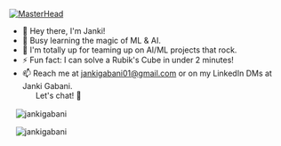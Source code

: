 [![MasterHead](https://cdnb.artstation.com/p/assets/images/images/048/282/733/original/exceptrea-gamerroom-1-revisioned-0.gif?1649761105)](https://vedantrajpurohit.io)

- 👋 Hey there, I'm Janki!
- 🌱 Busy learning the magic of ML & AI.
- 👀 I'm totally up for teaming up on AI/ML projects that rock.
- ⚡ Fun fact: I can solve a Rubik's Cube in under 2 minutes!
- 📫 Reach me at jankigabani01@gmail.com or on my LinkedIn DMs at Janki Gabani. <br/>&nbsp;&nbsp;&nbsp;&nbsp;&nbsp; Let's chat! 🚀

<!-- START_SECTION: daily-comment -->


<!-- 2023-10-18 -->
<!-- 2023-10-19 -->
<!-- 2023-10-20 -->
<!-- 2023-10-21 -->
<!-- 2023-10-22 -->
<!-- 2023-10-23 -->
<!-- 2023-10-24 -->
<!-- 2023-10-25 -->
<!-- 2023-10-26 -->
<!-- 2023-10-27 -->
<!-- 2023-10-28 -->
<!-- 2023-10-29 --><!-- END_SECTION: daily-comment -->

  
<p>&nbsp;&nbsp;&nbsp;<img align="center" src="https://github-readme-stats.vercel.app/api?username=jankigabani&show_icons=true&locale=en" alt="jankigabani" /></p>

<p>&nbsp;&nbsp;&nbsp;<img align="center" src="https://github-readme-streak-stats.herokuapp.com/?user=jankigabani" alt="jankigabani" /></p>

